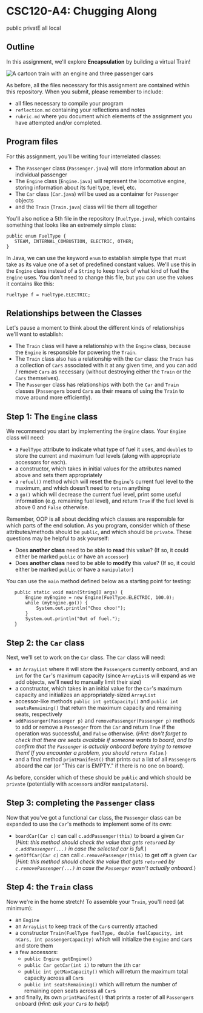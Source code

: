 # CSC120-A4: Chugging Along

public privatE
all     local   

## Outline
In this assignment, we'll explore **Encapsulation** by building a virtual Train!

![A cartoon train with an engine and three passenger cars](https://jcrouser.github.io/CSC120/img/train.png)

As before, all the files necessary for this assignment are contained within this repository. When you submit, please remember to include:

 - all files necessary to compile your program
 - `reflection.md` containing your reflections and notes
 - `rubric.md` where you document which elements of the assignment you have attempted and/or completed.
 
##  Program files
For this assignment, you'll be writing four interrelated classes:

 - The `Passenger` class (`Passenger.java`) will store information about an individual passenger
 - The `Engine` class (`Engine.java`) will represent the locomotive engine, storing information about its fuel type, level, etc.
 - The `Car` class (`Car.java`) will be used as a container for `Passenger` objects
 - and the `Train` (`Train.java`) class will tie them all together
 
 You'll also notice a 5th file in the repository (`FuelType.java`), which contains something that looks like an extremely simple class:
 ```
public enum FuelType {
    STEAM, INTERNAL_COMBUSTION, ELECTRIC, OTHER;
}
```
In Java, we can use the keyword `enum` to establish simple type that must take as its value one of a set of predefined constant values. We'll use this in the `Engine` class instead of a `String` to keep track of what kind of fuel the `Engine` uses. You don't need to change this file, but you can use the values it contains like this:

```
FuelType f = FuelType.ELECTRIC;
```

## Relationships between the Classes
 
Let's pause a moment to think about the different kinds of relationships we'll want to establish:

 - The `Train` class will have a relationship with the `Engine` class, because the `Engine` is responsible for powering the `Train`.
 - The `Train` class also has a relationship with the `Car` class: the `Train` has a collection of `Cars` associated with it at any given time, and you can add / remove `Cars` as necessary (without destroying either the `Train` or the `Cars` themselves).
 - The `Passenger` class has relationships with both the `Car` and `Train` classes (`Passenger`s board `Car`s as their means of using the `Train` to move around more efficiently).
 
 ## Step 1: The `Engine` class
 We recommend you start by implementing the `Engine` class. Your `Engine` class will need:
 
  - a `FuelType` attribute to indicate what type of fuel it uses, and `double`s to store the current and maximum fuel levels (along with appropriate accessors for each).
  - a constructor, which takes in initial values for the attributes named above and sets them appropriately
  - a `refuel()` method which will reset the `Engine`'s current fuel level to the maximum, and which doesn't need to `return` anything
  - a `go()` which will decrease the current fuel level, print some useful information (e.g. remaining fuel level), and return `True` if the fuel level is above 0 and `False` otherwise.

Remember, OOP is all about deciding which classes are responsible for which parts of the end solution. As you program, consider which of these attributes/methods should be `public`, and which should be `private`. These questions may be helpful to ask yourself:
 - Does **another class** need to be able to **read** this value? (If so, it could either be marked `public` or have an `accessor`)
 - Does **another class** need to be able to **modify** this value? (If so, it could either be marked `public` or have a `manipulator`)

 
You can use the `main` method defined below as a starting point for testing:
 ```
    public static void main(String[] args) {
        Engine myEngine = new Engine(FuelType.ELECTRIC, 100.0);
        while (myEngine.go()) {
            System.out.println("Choo choo!");
        }
        System.out.println("Out of fuel.");
    }
```

## Step 2: the `Car` class
Next, we'll set to work on the `Car` class. The `Car` class will need:

 - an `ArrayList` where it will store the `Passenger`s currently onboard, and an `int` for the `Car`'s maximum capacity (since `ArrayList`s will expand as we add objects, we'll need to manually limit their size)
 - a constructor, which takes in an initial value for the `Car`'s maximum capacity and initializes an appropriately-sized `ArrayList`
 - accessor-like methods `public int getCapacity()` and `public int seatsRemaining()` that return the maximum capacity and remaining seats, respectively
 - `addPassenger(Passenger p)` and `removePassenger(Passenger p)` methods to add or remove a `Passenger` from the `Car` and return `True` if the operation was successful, and `False` otherwise. (_Hint: don't forget to check that there are seats available if someone wants to board, and to confirm that the `Passenger` is actually onboard before trying to remove them! If you encounter a problem, you should `return False`._)
 - and a final method `printManifest()` that prints out a list of all `Passenger`s aboard the car (or "This car is EMPTY." if there is no one on board).

As before, consider which of these should be `public` and which should be `private` (potentially with `accessor`s and/or `manipulator`s).

## Step 3: completing the `Passenger` class
Now that you've got a functional `Car` class, the `Passenger` class can be expanded to use the `Car`'s methods to implement some of its own:

 - `boardCar(Car c)` can call `c.addPassenger(this)` to board a given `Car` (_Hint: this method should check the value that gets `return`ed by `c.addPassenger(...)` in case the selected car is full._)
 - `getOffCar(Car c)` can call `c.removePassenger(this)` to get off a given `Car` (_Hint: this method should check the value that gets `return`ed by `c.removePassenger(...)` in case the `Passenger` wasn't actually onboard._)

## Step 4: the `Train` class
Now we're in the home stretch! To assemble your `Train`, you'll need (at minimum):

 -  an `Engine`
 -  an `ArrayList` to keep track of the `Car`s currently attached
 -  a constructor `Train(FuelType fuelType, double fuelCapacity, int nCars, int passengerCapacity)` which will initialize the `Engine` and `Car`s and store them
 -  a few accessors: 
     -  `public Engine getEngine()`
     -  `public Car getCar(int i)` to return the `i`th car
     -  `public int getMaxCapacity()` which will return the maximum total capacity across all `Car`s
     -  `public int seatsRemaining()` which will return the number of remaining open seats across all `Car`s
- and finally, its own `printManifest()` that prints a roster of all `Passenger`s onboard (_Hint: ask your `Car`s to help!_)
